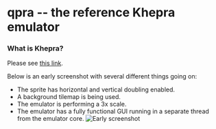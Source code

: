 # qpra -- the reference Khepra emulator

### What is Khepra?
Please see [this link](https://github.com/tykel/khepra-vm).

Below is an early screenshot with several different things going on:
- The sprite has horizontal and vertical doubling enabled.
- A background tilemap is being used.
- The emulator is performing a 3x scale.
- The emulator has a fully functional GUI running in a separate thread from the emulator core.
![Early screenshot](http://i.imgur.com/2jpPZAQ.png)
